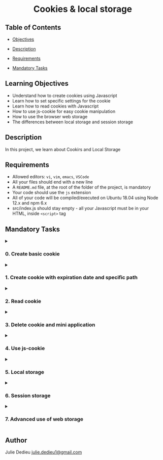 # <p align="center">Cookies & local storage</p>

## Table of Contents

- [Objectives](#objectives)

- [Description](#Descritpion)

- [Requirements](#requirements)

- [Mandatory Tasks](#mandatory-tasks)

## Learning Objectives

- Understand how to create cookies using Javascript
- Learn how to set specific settings for the cookie
- Learn how to read cookies with Javascript
- How to use js-cookie for easy cookie manipulation
- How to use the browser web storage
- The differences between local storage and session storage

## Description

In this project, we learn about Cookirs and Local Storage

## Requirements

- Allowed editors: `vi`, `vim`, `emacs`, `VSCode`
- All your files should end with a new line
- A `README.md` file, at the root of the folder of the project, is mandatory
- Your code should use the `js` extension
- All of your code will be compiled/executed on Ubuntu 18.04 using Node 12.x and npm 6.x
- src/index.js should stay empty - all your Javascript must be in your HTML, inside `<script>` tag

## Mandatory Tasks

<details close><summary>
  
### 0. Create basic cookie

</summary>

<img src="./img/0-1.png">

<img src="./img/0-2.png">

<img src="./img/0-3.png">

</details>

<details close><summary>

### 1. Create cookie with expiration date and specific path

</summary>

<img src="./img/1.png">

</details>

<details close><summary>

### 2. Read cookie

</summary>

<img src="./img/2.png">

</details>

<details close><summary>

### 3. Delete cookie and mini application

</summary>

<img src="./img/3.png">

</details>

<details close><summary>

### 4. Use js-cookie

</summary>

<img src="./img/4.png">

</details>

<details close><summary>

### 5. Local storage

</summary>

<img src="./img/5-1.png">

<img src="./img/5-2.png">

</details>

<details close><summary>

### 6. Session storage

</summary>

<img src="./img/6-1.png">  

<img src="./img/6-2.png">  

<img src="./img/6-3.png">

<img src="./img/6-4.png">

<img src="./img/6-5.png">

</details>

<details close><summary>

### 7. Advanced use of web storage

</summary>

<img src="./img/7-1.png">

<img src="./img/7-2.png">

</details>

## Author

Julie Dedieu <julie.dedieu1@gmail.com>
